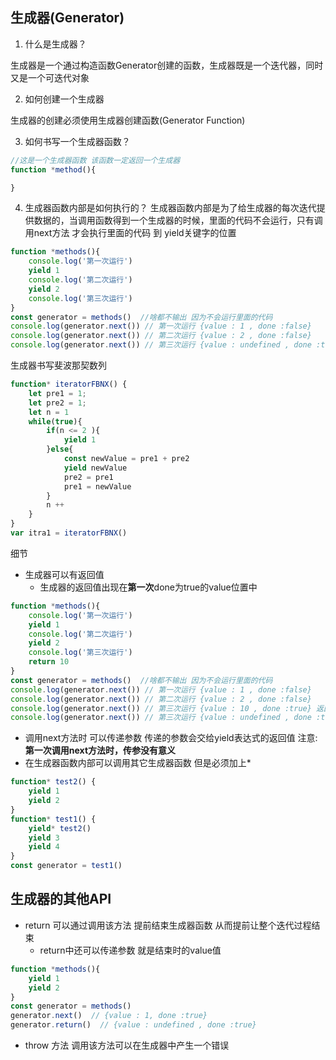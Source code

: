 ## 生成器(Generator)

1. 什么是生成器？

生成器是一个通过构造函数Generator创建的函数，生成器既是一个迭代器，同时又是一个可迭代对象

2. 如何创建一个生成器

生成器的创建必须使用生成器创建函数(Generator Function)

3. 如何书写一个生成器函数？
```js
//这是一个生成器函数 该函数一定返回一个生成器
function *method(){

}
```
4. 生成器函数内部是如何执行的？
生成器函数内部是为了给生成器的每次迭代提供数据的，当调用函数得到一个生成器的时候，里面的代码不会运行，只有调用next方法 才会执行里面的代码 到 yield关键字的位置
```js
function *methods(){
    console.log('第一次运行')
    yield 1
    console.log('第二次运行')
    yield 2
    console.log('第三次运行')
}
const generator = methods()  //啥都不输出 因为不会运行里面的代码
console.log(generator.next()) // 第一次运行 {value : 1 , done :false}
console.log(generator.next()) // 第二次运行 {value : 2 , done :false}
console.log(generator.next()) // 第三次运行 {value : undefined , done :true}
```

生成器书写斐波那契数列
```js
function* iteratorFBNX() {
    let pre1 = 1;
    let pre2 = 1;
    let n = 1
    while(true){
        if(n <= 2 ){
            yield 1
        }else{
            const newValue = pre1 + pre2
            yield newValue
            pre2 = pre1
            pre1 = newValue 
        }
        n ++
    }
}
var itra1 = iteratorFBNX()
```

细节
- 生成器可以有返回值
  - 生成器的返回值出现在**第一次**done为true的value位置中
```js
function *methods(){
    console.log('第一次运行')
    yield 1
    console.log('第二次运行')
    yield 2
    console.log('第三次运行')
    return 10
}
const generator = methods()  //啥都不输出 因为不会运行里面的代码
console.log(generator.next()) // 第一次运行 {value : 1 , done :false}
console.log(generator.next()) // 第二次运行 {value : 2 , done :false}
console.log(generator.next()) // 第三次运行 {value : 10 , done :true} 返回值第一次有效
console.log(generator.next()) // 第三次运行 {value : undefined , done :true}
```
- 调用next方法时 可以传递参数 传递的参数会交给yield表达式的返回值  注意:**第一次调用next方法时，传参没有意义**
- 在生成器函数内部可以调用其它生成器函数 但是必须加上*
```js
function* test2() {
    yield 1
    yield 2
}
function* test1() {
    yield* test2()
    yield 3
    yield 4
}
const generator = test1()
```



## 生成器的其他API
- return 可以通过调用该方法 提前结束生成器函数 从而提前让整个迭代过程结束
  - return中还可以传递参数 就是结束时的value值
```js
function *methods(){
    yield 1
    yield 2
}
const generator = methods()
generator.next()  // {value : 1, done :true}
generator.return()  // {value : undefined , done :true}
```
- throw 方法 调用该方法可以在生成器中产生一个错误

